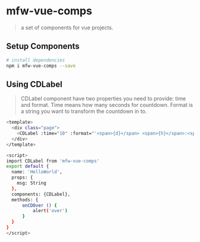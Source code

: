 # mfw-vue-comps

> a set of components for vue projects.

## Setup Components

``` bash
# install dependencies
npm i mfw-vue-comps --save
```

## Using CDLabel

> CDLabel component have two properties you need to provide: time and format. Time means how many seconds for countdown. Format is a string you want to transform the countdown in to.

``` bash
<template>
  <div class="page">
    <CDLabel :time="10" :format="'<span>{d}</span> <span>{h}</span>:<span>{m}</span>:<span>{s}</span>'" @over="onCDOver"></CDLabel>
  </div>
</template>

<script>
import CDLabel from 'mfw-vue-comps'
export default {
  name: 'HelloWorld',
  props: {
    msg: String
  },
  components: {CDLabel},
  methods: {
      onCDOver () {
          alert('over')
      }
  }
}
</script>
```
